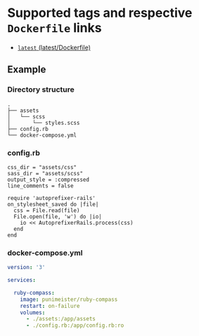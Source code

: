 # Supported tags and respective `Dockerfile` links

- [`latest` (latest/Dockerfile)](https://github.com/punimeister/docker-ruby-compass/blob/master/latest/Dockerfile)

## Example

### Directory structure

```
.
├── assets
│   └── scss
│       └── styles.scss
├── config.rb
└── docker-compose.yml
```

### config.rb

```
css_dir = "assets/css"
sass_dir = "assets/scss"
output_style = :compressed
line_comments = false

require 'autoprefixer-rails'
on_stylesheet_saved do |file|
  css = File.read(file)
  File.open(file, 'w') do |io|
    io << AutoprefixerRails.process(css)
  end
end
```

### docker-compose.yml

```yaml
version: '3'

services:

  ruby-compass:
    image: punimeister/ruby-compass
    restart: on-failure
    volumes:
      - ./assets:/app/assets
      - ./config.rb:/app/config.rb:ro
```
